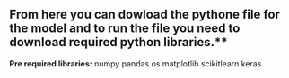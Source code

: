## From here you can dowload the pythone file for the model and to run the file you need to download required python libraries.**
**Pre required libraries:**
numpy
pandas
os
matplotlib
scikitlearn
keras
